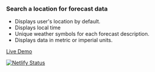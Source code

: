 ### Search a location for forecast data

- Displays user's location by default.
- Displays local time
- Unique weather symbols for each forecast description.
- Displays data in metric or imperial units.

<a href="https://liveforecast.netlify.app/" target="_blank">Live Demo</a>

[![Netlify Status](https://api.netlify.com/api/v1/badges/552885e1-41e1-48ce-9bdf-87b221eb86cf/deploy-status)](https://app.netlify.com/sites/liveforecast/deploys)
